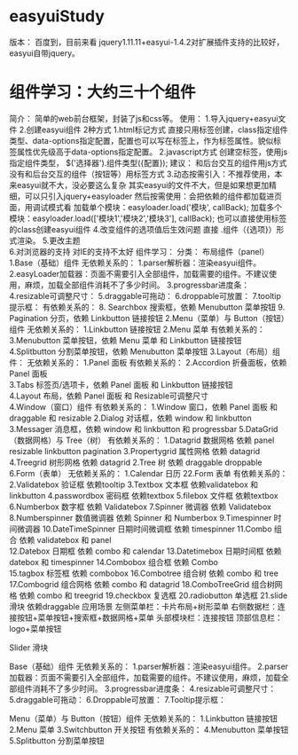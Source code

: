 # easyuiStudy
版本：
    百度到，目前来看 jquery1.11.11+easyui-1.4.2对扩展插件支持的比较好，easyui自带jquery。
# 组件学习：大约三十个组件
简介：
    简单的web前台框架，封装了js和css等。
使用：
    1.导入jquery+easyui文件
        <script type="text/javascript" src="../../jquery-easyui-1.4.2/jquery.min.js"></script>
        <script type="text/javascript" src="../../jquery-easyui-1.4.2/jquery.easyui.min.js"></script>
        <link rel="stylesheet" type="text/css" href="../../jquery-easyui-1.4.2/themes/default/easyui.css">
        <link rel="stylesheet" type="text/css" href="../../jquery-easyui-1.4.2/themes/icon.css">
    2.创建easyui组件
        2种方式
            1.html标记方式
                直接只用标签创建，class指定组件类型、data-options指定配置，配置也可以写在标签上，作为标签属性。貌似标签属性优先级高于data-options指定配置。
            2.javascript方式
                创建空标签，使用js指定组件类型， 
                $('选择器').组件类型({配置});
        建议：
            和后台交互的组件用js方式
            没有和后台交互的组件（按钮等）用标签方式
    3.动态按需引入：不推荐使用，本来easyui就不大，没必要这么复杂
        其实easyui的文件不大，但是如果想更加精细，可以只引入jquery+easyloader
            <script type="text/javascript" src="../../jquery-easyui-1.4.2/jquery.min.js"></script>
            <script type="text/javascript" src="../../jquery-easyui-1.4.2/easyloader.js"></script>
        然后按需使用：会把依赖的组件都加载进页面，用调试模式看 
             加载单个模块：easyloader.load('模块', callBack);
             加载多个模块：easyloader.load(['模块1','模块2','模块3'], callBack);
             也可以直接使用标签的class创建easyui组件
    4.改变组件的选项值后生效问题
        直接 .组件（{选项}）形式渲染。
    5.更改主题        
    6.对浏览器的支持
        对IE的支持不太好
组件学习：
    分类：
        布局组件（panel）
    1.Base（基础）组件
        无依赖关系的：
            1.parser解析器：渲染easyui组件。
            2.easyLoader加载器：页面不需要引入全部组件，加载需要的组件。不建议使用，麻烦，加载全部组件消耗不了多少时间。
            3.progressbar进度条：
            4.resizable可调整尺寸：
            5.draggable可拖动：
            6.droppable可放置：
            7.tooltip提示框：
        有依赖关系的：
            8. Searchbox 搜索框，依赖 Menubutton 菜单按钮
            9. Pagination 分页，依赖 Linkbutton 链接按钮
    2.Menu（菜单）与 Button（按钮）组件
        无依赖关系的：
            1.Linkbutton 链接按钮
            2.Menu 菜单
        有依赖关系的：
            3.Menubutton 菜单按钮，依赖 Menu 菜单 和 Linkbutton 链接按钮
            4.Splitbutton 分割菜单按钮，依赖 Menubutton 菜单按钮
    3.Layout（布局）组件：
        无依赖关系的：
            1.Panel 面板
        有依赖关系的：
            2.Accordion 折叠面板，依赖 Panel 面板               
            3.Tabs 标签页/选项卡，依赖 Panel 面板 和 Linkbutton 链接按钮  
            4.Layout 布局，依赖 Panel 面板 和 Resizable可调整尺寸  
    4.Window（窗口）组件
        有依赖关系的：
            1.Window 窗口，依赖 Panel 面板 和 draggable 和 resizable
            2.Dialog 对话框，依赖 window 和 linkbutton
            3.Messager 消息框，依赖 window 和 linkbutton 和 progressbar
    5.DataGrid（数据网格）与 Tree（树）
        有依赖关系的：
            1.Datagrid 数据网格 依赖 panel resizable linkbutton pagination
                3.Propertygrid 属性网格 依赖 datagrid
                4.Treegrid 树形网格 依赖 datagrid
            2.Tree 树 依赖 draggable droppable
    6.Form（表单）
        无依赖关系的：
            1.Calendar 日历
            22.Form 表单
        有依赖关系的：    
            2.Validatebox 验证框  依赖tooltip
            3.Textbox 文本框  依赖validatebox 和linkbutton
                4.passwordbox 密码框  依赖textbox
                5.filebox 文件框   依赖textbox 
            6.Numberbox 数字框 依赖 Validatebox
            7.Spinner 微调器 依赖 Validatebox
                    8.Numberspinner 数值微调器   依赖 Spinner 和 Numberbox
                    9.Timespinner 时间微调器
                        10.DateTimeSpinner 日期时间微调框   依赖 timespinner
            11.Combo 组合 依赖 validatebox 和 panel                    
                12.Datebox 日期框 依赖 combo 和 calendar
                    13.Datetimebox 日期时间框  依赖 datebox 和 timespinner
                14.Combobox 组合框  依赖 Combo                
                    15.tagbox 标签框  依赖 combobox 
                16.Combotree 组合树 依赖 combo 和 tree
                17.Combogrid 组合网格 依赖 combo 和 datagrid
                18.ComboTreeGrid 组合树网格  依赖 combo 和 treegrid 
            19.checkbox 复选框
            20.radiobutton 单选框 
            21.slide滑块 依赖draggable
应用场景
    左侧菜单栏：卡片布局+树形菜单
    右侧数据栏：连接按钮+菜单按钮+搜索框+数据网格+菜单
    头部模块栏：连接按钮
    顶部信息栏：logo+菜单按钮        
            
            
           





Slider 滑块








Base（基础）组件
        无依赖关系的：
            1.parser解析器：渲染easyui组件。
            2.parser加载器：页面不需要引入全部组件，加载需要的组件。不建议使用，麻烦，加载全部组件消耗不了多少时间。
            3.progressbar进度条：
            4.resizable可调整尺寸：
            5.draggable可拖动：
            6.Droppable可放置：
            7.Tooltip提示框：
            
Menu（菜单）与 Button（按钮）组件
        无依赖关系的：
            1.Linkbutton 链接按钮
            2.Menu 菜单
            3.Switchbutton 开关按钮
        有依赖关系的：
            4.Menubutton 菜单按钮
            5.Splitbutton 分割菜单按钮
